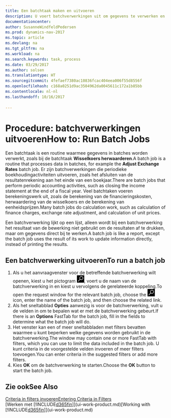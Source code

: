 ```yaml
---
title: Een batchtaak maken en uitvoeren
description: U voert batchverwerkingen uit om gegevens te verwerken en gegevens bij te werken om bijvoorbeeld periodieke boekhoudactiviteiten uit te voeren en berekeningen uit te voeren.
documentationcenter: 
author: SusanneWindfeldPedersen
ms.prod: dynamics-nav-2017
ms.topic: article
ms.devlang: na
ms.tgt_pltfrm: na
ms.workload: na
ms.search.keywords: task, process
ms.date: 03/29/2017
ms.author: solsen
ms.translationtype: HT
ms.sourcegitcommit: 4fefaef7380ac10836fcac404eea006f55d8556f
ms.openlocfilehash: c168a0251d9ac3504962da0045611c172a1b85bb
ms.contentlocale: nl-nl
ms.lasthandoff: 10/16/2017

---
```

# <a name="how-to-run-batch-jobs"></a><span data-ttu-id="f67d4-103">Procedure: batchverwerkingen uitvoeren</span><span class="sxs-lookup"><span data-stu-id="f67d4-103">How to: Run Batch Jobs</span></span>
<span data-ttu-id="f67d4-104">Een batchtaak is een routine waarmee gegevens in batches worden verwerkt, zoals bij de batchtaak **Wisselkoers herwaarderen**.</span><span class="sxs-lookup"><span data-stu-id="f67d4-104">A batch job is a routine that processes data in batches, for example the **Adjust Exchange Rates** batch job.</span></span> <span data-ttu-id="f67d4-105">Er zijn batchverwerkingen die periodieke boekhoudingactiviteiten uitvoeren, zoals het afsluiten van de resultatenrekening aan het einde van een boekjaar.</span><span class="sxs-lookup"><span data-stu-id="f67d4-105">There are batch jobs that perform periodic accounting activities, such as closing the income statement at the end of a fiscal year.</span></span> <span data-ttu-id="f67d4-106">Veel batchtaken voeren berekeningswerk uit, zoals de berekening van de financieringskosten, herwaardering van de wisselkoers en de berekening van eenheidsprijzen.</span><span class="sxs-lookup"><span data-stu-id="f67d4-106">Many batch jobs do calculation work, such as calculation of finance charges, exchange rate adjustment, and calculation of unit prices.</span></span>

<span data-ttu-id="f67d4-107">Een batchverwerking lijkt op een lijst, alleen wordt bij een batchverwerking het resultaat van de bewerking niet gebruikt om de resultaten af te drukken, maar om gegevens direct bij te werken.</span><span class="sxs-lookup"><span data-stu-id="f67d4-107">A batch job is like a report, except the batch job uses the result of its work to update information directly, instead of printing the results.</span></span>

## <a name="to-run-a-batch-job"></a><span data-ttu-id="f67d4-108">Een batchverwerking uitvoeren</span><span class="sxs-lookup"><span data-stu-id="f67d4-108">To run a batch job</span></span>
1. <span data-ttu-id="f67d4-109">Als u het aanvraagvenster voor de betreffende batchverwerking wilt openen, kiest u het pictogram ![Zoeken naar pagina of rapport](media/ui-search/search_small.png "pictogram Zoeken naar pagina of rapport"), voert u de naam van de batchverwerking in en kiest u vervolgens de gerelateerde koppeling.</span><span class="sxs-lookup"><span data-stu-id="f67d4-109">To open the request window for the relevant batch job, choose the ![Search for Page or Report](media/ui-search/search_small.png "Search for Page or Report icon") icon, enter the name of the batch job, and then choose the related link.</span></span>
2. <span data-ttu-id="f67d4-110">Als het sneltabblad **Opties** aanwezig is voor de batchverwerking, vult u de velden in om te bepalen wat er met de batchverwerking gebeurt.</span><span class="sxs-lookup"><span data-stu-id="f67d4-110">If there is an **Options** FastTab for the batch job, fill in the fields to determine what the batch job will do.</span></span>
3. <span data-ttu-id="f67d4-111">Het venster kan een of meer sneltabbladen met filters bevatten waarmee u kunt beperken welke gegevens worden gebruikt in de batchverwerking.</span><span class="sxs-lookup"><span data-stu-id="f67d4-111">The window may contain one or more FastTab with filters, which you can use to limit the data included in the batch job.</span></span> <span data-ttu-id="f67d4-112">U kunt criteria in de voorgestelde velden invoeren of meer filters toevoegen.</span><span class="sxs-lookup"><span data-stu-id="f67d4-112">You can enter criteria in the suggested filters or add more filters.</span></span>
4. <span data-ttu-id="f67d4-113">Kies **OK** om de batchverwerking te starten.</span><span class="sxs-lookup"><span data-stu-id="f67d4-113">Choose the **OK** button to start the batch job.</span></span>

## <a name="see-also"></a><span data-ttu-id="f67d4-114">Zie ook</span><span class="sxs-lookup"><span data-stu-id="f67d4-114">See Also</span></span>
[<span data-ttu-id="f67d4-115">Criteria in filters invoeren</span><span class="sxs-lookup"><span data-stu-id="f67d4-115">Entering Criteria in Filters</span></span>](ui-enter-criteria-filters.md)  
<span data-ttu-id="f67d4-116">[Werken met [!INCLUDE[d365fin](includes/d365fin_md.md)]](ui-work-product.md)</span><span class="sxs-lookup"><span data-stu-id="f67d4-116">[Working with [!INCLUDE[d365fin](includes/d365fin_md.md)]](ui-work-product.md)</span></span>

